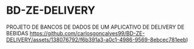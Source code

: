 # BD-ZE-DELIVERY
PROJETO DE BANCOS DE DADOS DE UM APLICATIVO DE DELIVERY DE BEBIDAS
 https://github.com/carlosgoncalves99/BD-ZE-DELIVERY/assets/138076792/f6b391a3-a0c1-4986-9569-8ebcec781eeb)


